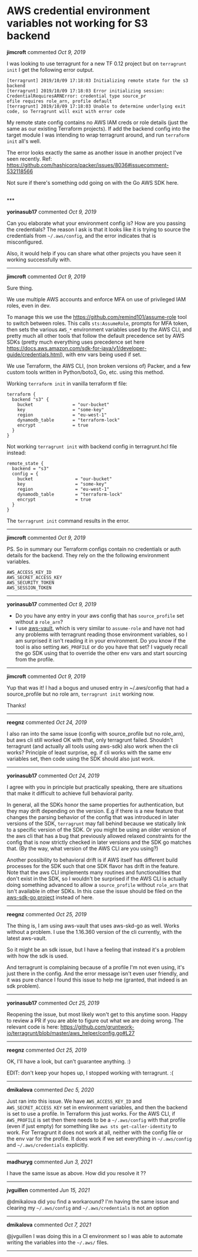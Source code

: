 # AWS credential environment variables not working for S3 backend

**jimcroft** commented *Oct 9, 2019*

I was looking to use terragrunt for a new TF 0.12 project but on `terragrunt init` I get the following error output.

```
[terragrunt] 2019/10/09 17:18:03 Initializing remote state for the s3 backend
[terragrunt] 2019/10/09 17:18:03 Error initializing session: CredentialRequiresARNError: credential type source_pr
ofile requires role_arn, profile default
[terragrunt] 2019/10/09 17:18:03 Unable to determine underlying exit code, so Terragrunt will exit with error code 
```

My remote state config contains no AWS IAM creds or role details (just the same as our existing Terraform projects). If add the backend config into the target module I was intending to wrap terragrunt around, and run `terraform init` all's well.

The error looks exactly the same as another issue in another project I've seen recently. Ref: https://github.com/hashicorp/packer/issues/8036#issuecomment-532118566

Not sure if there's something odd going on with the Go AWS SDK here.

<br />
***


**yorinasub17** commented *Oct 9, 2019*

Can you elaborate what your environment config is? How are you passing the credentials? The reason I ask is that it looks like it is trying to source the credentials from `~/.aws/config`, and the error indicates that is misconfigured.

Also, it would help if you can share what other projects you have seen it working successfully with.
***

**jimcroft** commented *Oct 9, 2019*

Sure thing.

We use multiple AWS accounts and enforce MFA on use of privileged IAM roles, even in dev.

To manage this we use the https://github.com/remind101/assume-role tool to switch between roles. This calls `sts:AssumeRole`, prompts for MFA token, then sets the various `AWS_*` environment variables used by the AWS CLI, and pretty much all other tools that follow the default precedence set by AWS SDKs (pretty much everything uses precedence set here https://docs.aws.amazon.com/sdk-for-java/v1/developer-guide/credentials.html), with env vars being used if set.

We use Terraform, the AWS CLI, (non broken versions of) Packer, and a few custom tools written in Python/boto3, Go, etc. using this method.

Working `terraform init` in vanilla terraform tf file:
```
terraform {
  backend "s3" {
    bucket               = "our-bucket"
    key                  = "some-key"
    region               = "eu-west-1"
    dynamodb_table       = "terraform-lock"
    encrypt              = true
  }
}
```

Not working `terragrunt init` with backend config in terragrunt.hcl file instead:
```
remote_state {
  backend = "s3"
  config = {
    bucket                = "our-bucket"
    key                   = "some-key"
    region                = "eu-west-1"
    dynamodb_table        = "terraform-lock"
    encrypt               = true
  }
}
```

The `terragrunt init` command results in the error.
***

**jimcroft** commented *Oct 9, 2019*

PS. So in summary our Terraform configs contain no credentials or auth details for the backend. They rely on the the following environment variables.

```
AWS_ACCESS_KEY_ID
AWS_SECRET_ACCESS_KEY
AWS_SECURITY_TOKEN
AWS_SESSION_TOKEN
```
***

**yorinasub17** commented *Oct 9, 2019*

- Do you have any entry in your aws config that has `source_profile` set without a `role_arn`?
- I use [aws-vault](https://github.com/99designs/aws-vault), which is very similar to `assume-role` and have not had any problems with terragrunt reading those environment variables, so I am surprised it isn't reading it in your environment. Do you know if the tool is also setting `AWS_PROFILE` or do you have that set? I vaguely recall the go SDK using that to override the other env vars and start sourcing from the profile.
***

**jimcroft** commented *Oct 9, 2019*

Yup that was it! I had a bogus and unused entry in ~/.aws/config that had a source_profile but no role arn, `terragrunt init` working now.

Thanks!
***

**reegnz** commented *Oct 24, 2019*

I also ran into the same issue (config with source_profile but no role_arn), but aws cli still worked OK with that, only terragrunt failed. Shouldn't terragrunt (and actually all tools using aws-sdk) also work when the cli works? Principle of least surprise, eg. if cli works with the same env variables set, then code using the SDK should also just work.
***

**yorinasub17** commented *Oct 24, 2019*

I agree with you in principle but practically speaking, there are situations that make it difficult to achieve full behavioral parity.

In general, all the SDKs honor the same properties for authentication, but they may drift depending on the version. E.g if there is a new feature that changes the parsing behavior of the config that was introduced in later versions of the SDK, `terragrunt` may fall behind because we statically link to a specific version of the SDK. Or you might be using an older version of the aws cli that has a bug that previously allowed relaxed constraints for the config that is now strictly checked in later versions and the SDK go matches that. (By the way, what version of the AWS CLI are you using?)

Another possibility to behavioral drift is if AWS itself has different build processes for the SDK such that one SDK flavor has drift in the feature. Note that the aws CLI implements many routines and functionalities that don't exist in the SDK, so I wouldn't be surprised if the AWS CLI is actually doing something advanced to allow a `source_profile` without `role_arn` that isn't available in other SDKs. In this case the issue should be filed on the [aws-sdk-go project](https://github.com/aws/aws-sdk-go) instead of here.
***

**reegnz** commented *Oct 25, 2019*

The thing is, I am using aws-vault that uses aws-skd-go as well. Works without a problem. I use the 1.16.360 version of the cli currently, with the latest aws-vault.

So it might be an sdk issue, but I have a feeling that instead it's a problem with how the sdk is used.

And terragrunt is complaining because of a profile I'm not even using, it's just there in the config. And the error message isn't even  user friendly, and it was pure chance I found this issue to help me (granted, that indeed is an sdk problem). 
***

**yorinasub17** commented *Oct 25, 2019*

Reopening the issue, but most likely won't get to this anytime soon. Happy to review a PR if you are able to figure out what we are doing wrong. The relevant code is here: https://github.com/gruntwork-io/terragrunt/blob/master/aws_helper/config.go#L27
***

**reegnz** commented *Oct 25, 2019*

OK, I'll have a look, but can't guarantee anything. :)

EDIT: don't keep your hopes up, I stopped working with terragrunt. :(
***

**dmikalova** commented *Dec 5, 2020*

Just ran into this issue. We have `AWS_ACCESS_KEY_ID` and `AWS_SECRET_ACCESS_KEY` set in environment variables, and then the backend is set to use a profile. In Terraform this just works. For the AWS CLI, if `AWS_PROFILE` is set then there needs to be a `~/.aws/config` with that profile (even if just empty) for something like `aws sts get-caller-identity` to work. For Terragrunt it does not work at all, neither with the config file or the env var for the profile. It does work if we set everything in `~/.aws/config` and `~/.aws/credentials` explicitly.
***

**madhuryg** commented *Jun 3, 2021*

I have the same issue as above. How did you resolve it ??
***

**jvguillen** commented *Jun 15, 2021*

@dmikalova did you find a workaround? I'm having the same issue and clearing my `~/.aws/config` and `~/.aws/credentials` is not an option
***

**dmikalova** commented *Oct 7, 2021*

@jvguillen I was doing this in a CI environment so I was able to automate writing the variables into the `~/.aws/` files.
***

